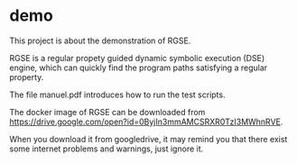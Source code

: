 # demo

This project is about the demonstration of RGSE. 

RGSE is a regular propety guided dynamic symbolic execution (DSE) engine, which can quickly find the program paths satisfying a regular property.

The file manuel.pdf introduces how to run the test scripts.

The docker image of RGSE can be downloaded from https://drive.google.com/open?id=0ByjIn3mmAMCSRXR0TzI3MWhnRVE.

When you download it from googledrive, it may remind you that there exist some internet problems and warnings, just ignore it.  
